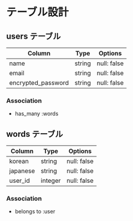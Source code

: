 # テーブル設計

## users テーブル

| Column             | Type   | Options     |
| ------------------ | ------ | ----------- |
| name               | string | null: false |
| email              | string | null: false |
| encrypted_password | string | null: false |

### Association

- has_many :words


## words テーブル

| Column   | Type    | Options     |
| -------- | ------- | ----------- |
| korean   | string  | null: false |
| japanese | string  | null: false |
| user_id  | integer | null: false |

### Association

- belongs to :user